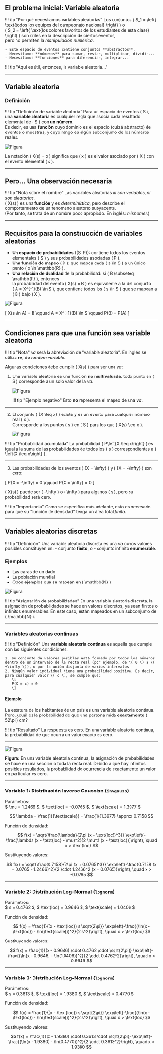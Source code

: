 ## El problema inicial: Variable aleatoria

!!! tip "Por qué necesitamos variables aleatorias"
    Los conjuntos \( S_1 = \left\{ \text{todos los equipos del campeonato nacional} \right\} \) o  
    \( S_2 = \left\{ \text{los colores favoritos de los estudiantes de esta clase} \right\} \) son útiles en la descripción de ciertos eventos,  
    pero no permiten la *manipulación numérica*.

    - Este espacio de eventos contiene conjuntos **abstractos**.
    - Necesitamos **números** para sumar, restar, multiplicar, dividir...
    - Necesitamos **funciones** para diferenciar, integrar...


!!! tip "Aquí es útil, entonces, la variable aleatoria..."

---

## Variable aleatoria

### Definición

!!! tip "Definición de variable aleatoria"
    Para un espacio de eventos \( S \), una **variable aleatoria** es cualquier regla que asocia cada resultado elemental de \( S \) con **un número**.  
    Es decir, es una **función** cuyo dominio es el espacio (quizá abstracto) de eventos o muestras, y cuyo rango es algún subconjunto de los números reales.

![Figura](images/4_asoc_VA.svg)

La notación \( X(s) = x \) significa que \( x \) es el valor asociado por \( X \) con el evento elemental \( s \).

---

## Pero… Una observación necesaria

!!! tip "Nota sobre el nombre"
    Las variables aleatorias *ni son variables, ni son aleatorias*.  
    \( X(s) \) es una **función** y es *determinística*, pero describe el comportamiento de un fenómeno aleatorio subyacente.  
    (Por tanto, se trata de un nombre poco apropiado. En inglés: *misnomer*.)

---

## Requisitos para la construcción de variables aleatorias

- **Un espacio de probabilidades** \((S, P)\): contiene todos los eventos elementales \( S \) y sus probabilidades asociadas \( P \).
- **Una función de mapeo** \( X \): que mapea cada \( s \in S \) a un único punto \( x \in \mathbb{R} \).
- **Una relación de dualidad** de la probabilidad: si \( B \subseteq \mathbb{R} \), entonces  
  la probabilidad del evento \( X(s) = B \) es equivalente a la del conjunto  
  \( A = X^{-1}(B) \in S \), que contiene todos los \( s \in S \) que se mapean a \( B \) bajo \( X \).

![Figura](images/4_mapeo_VA_segmento_recta.svg)

\[
X(s \in A) = B \qquad A = X^{-1}(B) \in S \qquad P(B) = P(A)
\]

---

## Condiciones para que una función sea variable aleatoria

!!! tip "Nota"
    *va* será la abreviación de “variable aleatoria”. En inglés se utiliza **rv**, de *random variable*.

Algunas condiciones debe cumplir \( X(s) \) para ser una *va*:

1. Una variable aleatoria es una función **no multivaluada**: todo punto en \( S \) corresponde a un solo valor de la *va*.

    ![Figura](images/4_mapeo_multivaluado.svg)

    !!! tip "Ejemplo negativo"
        Esto **no** representa el mapeo de una *va*.

---

2. El conjunto \( \{X \leq x\} \) existe y es un evento para cualquier número real \( x \).  
   Corresponde a los puntos \( s \) en \( S \) para los que \( X(s) \leq x \).

   ![Figura](images/4_mapeo_X_leq_x.svg)

!!! tip "Probabilidad acumulada"
    La probabilidad \( P\left\{X \leq x\right\} \) es igual a la suma de las probabilidades de todos los \( s \) correspondientes a \( \left\{X \leq x\right\} \).


---

3. Las probabilidades de los eventos \( \{X = \infty\} \) y \( \{X = -\infty\} \) son cero:

\[
P\{X = -\infty\} = 0 \qquad P\{X = \infty\} = 0
\]

\( X(s) \) puede ser \( -\infty \) o \( \infty \) para algunos \( s \), pero su probabilidad será cero.

!!! tip "Importancia"
    Como se especifica más adelante, esto es necesario para que su "función de densidad" tenga un área total *finita*.

---

## Variables aleatorias **discretas**

!!! tip "Definición"
    Una variable aleatoria discreta es una *va* cuyos valores posibles constituyen un:
    - conjunto **finito**, o
    - conjunto infinito **enumerable**.

### Ejemplos

- Las caras de un dado
- La población mundial
- Otros ejemplos que se mapean en \( \mathbb{N} \)

![Figura](images/4_VA_discreta.svg)

!!! tip "Asignación de probabilidades"
    En una variable aleatoria discreta, la asignación de probabilidades se hace en valores discretos, ya sean finitos o infinitos enumerables. En este caso, están mapeados en un subconjunto de \( \mathbb{N} \).

---

### Variables aleatorias continuas

!!! tip "Definición"
    Una **variable aleatoria continua** es aquella que cumple con las siguientes condiciones:
    
    1. Su conjunto de valores posibles está formado por todos los números dentro de un intervalo de la recta real (por ejemplo, de \( 0 \) a \( +\infty \)), o por la unión disjunta de varios intervalos.
    2. Ningún valor individual tiene una probabilidad positiva. Es decir, para cualquier valor \( c \), se cumple que:  
       \[
       P(X = c) = 0
       \]

#### Ejemplo

La estatura de los habitantes de un país es una variable aleatoria continua.  
Pero, ¿cuál es la probabilidad de que una persona mida **exactamente** \( 52\pi \) cm?

!!! tip "Resultado"
    La respuesta es cero. En una variable aleatoria continua, la probabilidad de que ocurra un valor exacto es cero.

---

![Figura](images/4_dist_rayleigh.svg)

**Figura:** En una variable aleatoria continua, la asignación de probabilidades se hace en una sección o toda la recta real. Debido a que hay infinitos posibles resultados, la probabilidad de ocurrencia de exactamente un valor en particular es cero.

---

### Variable 1: Distribución Inverse Gaussian (`invgauss`)

Parámetros:  
$ \mu = 1.2466 $, $ \text{loc} = -0.0765 $, $ \text{scale} = 1.3977 $

$$
\lambda = \frac{1}{\text{scale}} = \frac{1}{1.3977} \approx 0.7158
$$

Función de densidad:

$$
f(x) = \sqrt{\frac{\lambda}{2\pi (x - \text{loc})^3}} \exp\left(-\frac{\lambda (x - \text{loc} - \mu)^2}{2 \mu^2 (x - \text{loc})}\right), \quad x > \text{loc}
$$

Sustituyendo valores:

$$
f(x) = \sqrt{\frac{0.7158}{2\pi (x + 0.0765)^3}} \exp\left(-\frac{0.7158 (x + 0.0765 - 1.2466)^2}{2 \cdot 1.2466^2 (x + 0.0765)}\right), \quad x > -0.0765
$$

---

### Variable 2: Distribución Log-Normal (`lognorm`)

Parámetros:  
$ s = 0.4762 $, $ \text{loc} = 0.9646 $, $ \text{scale} = 1.0406 $

Función de densidad:

$$
f(x) = \frac{1}{(x - \text{loc}) s \sqrt{2\pi}} \exp\left(-\frac{(\ln(x - \text{loc}) - \ln(\text{scale}))^2}{2 s^2}\right), \quad x > \text{loc}
$$

Sustituyendo valores:

$$
f(x) = \frac{1}{(x - 0.9646) \cdot 0.4762 \cdot \sqrt{2\pi}} \exp\left(-\frac{(\ln(x - 0.9646) - \ln(1.0406))^2}{2 \cdot 0.4762^2}\right), \quad x > 0.9646
$$

---

### Variable 3: Distribución Log-Normal (`lognorm`)

Parámetros:  
$ s = 0.3613 $, $ \text{loc} = 1.9380 $, $ \text{scale} = 0.4770 $

Función de densidad:

$$
f(x) = \frac{1}{(x - \text{loc}) s \sqrt{2\pi}} \exp\left(-\frac{(\ln(x - \text{loc}) - \ln(\text{scale}))^2}{2 s^2}\right), \quad x > \text{loc}
$$

Sustituyendo valores:

$$
f(x) = \frac{1}{(x - 1.9380) \cdot 0.3613 \cdot \sqrt{2\pi}} \exp\left(-\frac{(\ln(x - 1.9380) - \ln(0.4770))^2}{2 \cdot 0.3613^2}\right), \quad x > 1.9380
$$
